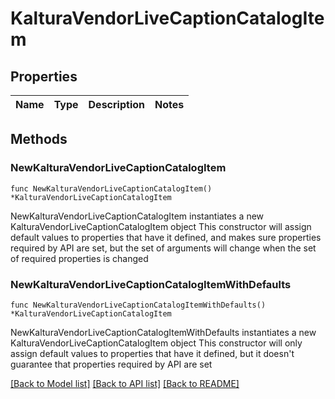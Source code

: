 # KalturaVendorLiveCaptionCatalogItem

## Properties

Name | Type | Description | Notes
------------ | ------------- | ------------- | -------------

## Methods

### NewKalturaVendorLiveCaptionCatalogItem

`func NewKalturaVendorLiveCaptionCatalogItem() *KalturaVendorLiveCaptionCatalogItem`

NewKalturaVendorLiveCaptionCatalogItem instantiates a new KalturaVendorLiveCaptionCatalogItem object
This constructor will assign default values to properties that have it defined,
and makes sure properties required by API are set, but the set of arguments
will change when the set of required properties is changed

### NewKalturaVendorLiveCaptionCatalogItemWithDefaults

`func NewKalturaVendorLiveCaptionCatalogItemWithDefaults() *KalturaVendorLiveCaptionCatalogItem`

NewKalturaVendorLiveCaptionCatalogItemWithDefaults instantiates a new KalturaVendorLiveCaptionCatalogItem object
This constructor will only assign default values to properties that have it defined,
but it doesn't guarantee that properties required by API are set


[[Back to Model list]](../README.md#documentation-for-models) [[Back to API list]](../README.md#documentation-for-api-endpoints) [[Back to README]](../README.md)


